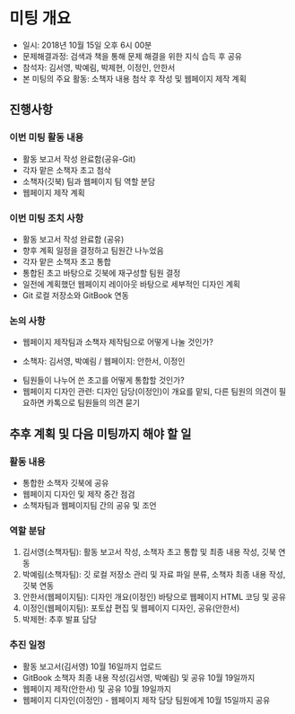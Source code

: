 # 미팅 개요

 * 일시: 2018년 10월 15일 오후 6시 00분
 * 문제해결과정: 검색과 책을 통해 문제 해결을 위한 지식 습득 후 공유
 * 참석자: 김서영, 박예림, 박제현, 이정인, 안한서
 * 본 미팅의 주요 활동: 소책자 내용 첨삭 후 작성 및 웹페이지 제작 계획


## 진행사항
### 이번 미팅 활동 내용

 * 활동 보고서 작성 완료함(공유-Git)
 * 각자 맡은 소책자 초고 첨삭
 * 소책자(깃북) 팀과 웹페이지 팀 역할 분담
 * 웹페이지 제작 계획

### 이번 미팅 조치 사항

 * 활동 보고서 작성 완료함 (공유)
 * 향후 계획 일정을 결정하고 팀원간 나누었음
 * 각자 맡은 소책자 초고 통합
 * 통합된 초고 바탕으로 깃북에 재구성할 팀원 결정
 * 일전에 계획했던 웹페이지 레이아웃 바탕으로 세부적인 디자인 계획
 * Git 로컬 저장소와 GitBook 연동

### 논의 사항

 * 웹페이지 제작팀과 소책자 제작팀으로 어떻게 나눌 것인가?
 - 소책자: 김서영, 박예림 / 웹페이지: 안한서, 이정인
 * 팀원들이 나누어 쓴 초고를 어떻게 통합할 것인가?
 * 웹페이지 디자인 관련: 디자인 담당(이정인)이 개요를 맡되, 다른 팀원의 의견이 필요하면 카톡으로 팀원들의 의견 묻기

## 추후 계획 및 다음 미팅까지 해야 할 일

### 활동 내용

 * 통합한 소책자 깃북에 공유
 * 웹페이지 디자인 및 제작 중간 점검
 * 소책자팀과 웹페이지팀 간의 공유 및 조언

### 역할 분담

1. 김서영(소책자팀): 활동 보고서 작성, 소책자 초고 통합 및 최종 내용 작성, 깃북 연동
2. 박예림(소책자팀): 깃 로컬 저장소 관리 및 자료 파일 분류, 소책자 최종 내용 작성, 깃북 연동
3. 안한서(웹페이지팀): 디자인 개요(이정인) 바탕으로 웹페이지 HTML 코딩 및 공유
4. 이정인(웹페이지팀): 포토샵 편집 및 웹페이지 디자인, 공유(안한서)
5. 박제현: 추후 발표 담당

### 추진 일정

 * 활동 보고서(김서영) 10월 16일까지 업로드
 * GitBook 소책자 최종 내용 작성(김서영, 박예림) 및 공유 10월 19일까지
 * 웹페이지 제작(안한서) 및 공유 10월 19일까지
 * 웹페이지 디자인(이정인) - 웹페이지 제작 담당 팀원에게 10월 15일까지 공유
